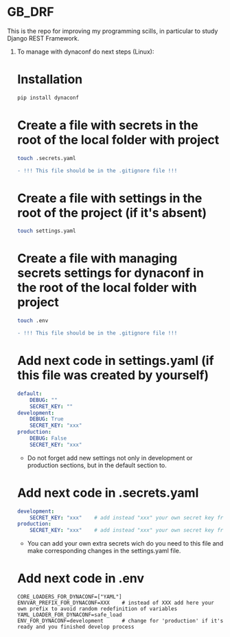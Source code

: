 # GB_DRF 
This is the repo for improving my programming scills, in particular to study Django REST Framework.

1. To manage with dynaconf do next steps (Linux):
   # Installation
     ```bash
     pip install dynaconf
     ```
   # Create a file with secrets in the root of the local folder with project
     ```bash
     touch .secrets.yaml
     ```
     ```diff
     - !!! This file should be in the .gitignore file !!!
     ```
   # Create a file with settings in the root of the project (if it's absent)
     ```bash
     touch settings.yaml
     ```
   # Create a file with managing secrets settings for dynaconf in the root of the local folder with project
     ```bash
     touch .env
     ```
     ```diff
     - !!! This file should be in the .gitignore file !!!
     ```
   # Add next code in settings.yaml (if this file was created by yourself)
     ```yaml
     default:
         DEBUG: ""
         SECRET_KEY: ""
     development:
         DEBUG: True
         SECRET_KEY: "xxx"
     production:
         DEBUG: False
         SECRET_KEY: "xxx"
     ```
     * Do not forget add new settings not only in development or production sections, but in the default section to.
   # Add next code in .secrets.yaml
     ```yaml
     development:
         SECRET_KEY: "xxx"    # add instead "xxx" your own secret key from django project settings
     production:
         SECRET_KEY: "xxx"    # add instead "xxx" your own secret key from django project settings
     ```
     * You can add your own extra secrets wich do you need to this file and make corresponding changes in the settings.yaml file.
   # Add next code in .env
     ```
     CORE_LOADERS_FOR_DYNACONF=["YAML"]
     ENVVAR_PREFIX_FOR_DYNACONF=XXX    # instead of XXX add here your own prefix to avoid random redefinition of variables
     YAML_LOADER_FOR_DYNACONF=safe_load
     ENV_FOR_DYNACONF=development      # change for 'production' if it's ready and you finished develop process
     ```

     
